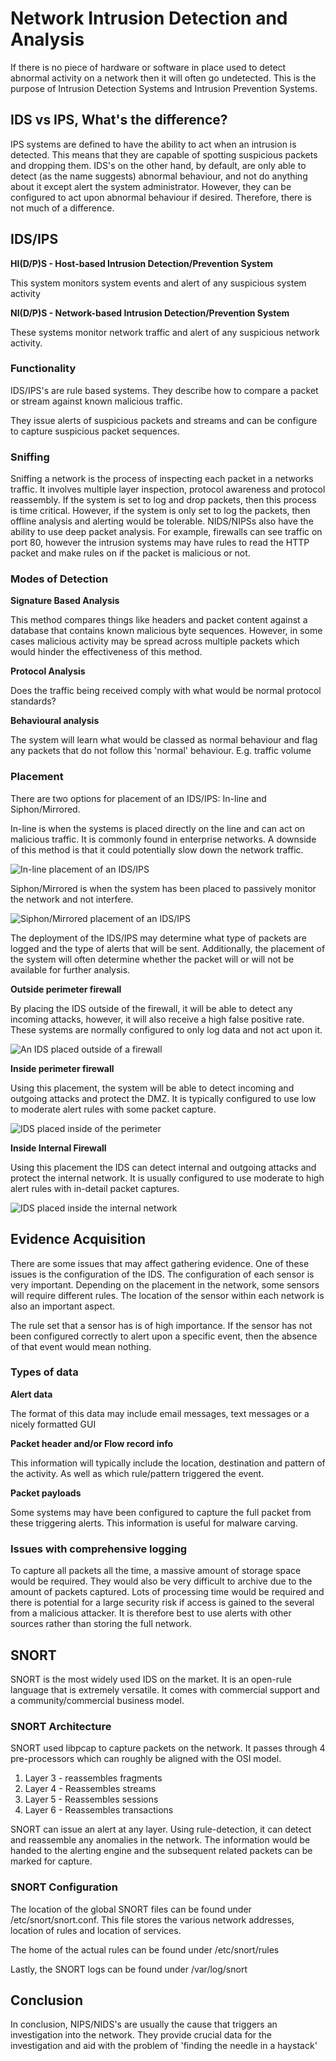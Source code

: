 # Network Intrusion Detection and Analysis

If there is no piece of hardware or software in place used to detect abnormal activity on a network then it will often go undetected. This is the purpose of Intrusion Detection Systems and Intrusion Prevention Systems.

## IDS vs IPS, What's the difference?

IPS systems are defined to have the ability to act when an intrusion is detected. This means that they are capable of spotting suspicious packets and dropping them. IDS's on the other hand, by default, are only able to detect (as the name suggests) abnormal behaviour, and not do anything about it except alert the system administrator. However, they can be configured to act upon abnormal behaviour if desired. Therefore, there is not much of a difference.

## IDS/IPS

**HI(D/P)S - Host-based Intrusion Detection/Prevention System**

This system monitors system events and alert of any suspicious system activity

**NI(D/P)S - Network-based Intrusion Detection/Prevention System**

These systems monitor network traffic and alert of any suspicious network activity.

### Functionality

IDS/IPS's are rule based systems. They describe how to compare a packet or stream against known malicious traffic.

They issue alerts of suspicious packets and streams and can be configure to capture suspicious packet sequences.

### Sniffing

Sniffing a network is the process of inspecting each packet in a networks traffic. It involves multiple layer inspection, protocol awareness and protocol reassembly.
If the system is set to log and drop packets, then this process is time critical. However, if the system is only set to log the packets, then offline analysis and alerting would be tolerable. 
NIDS/NIPSs also have the ability to use deep packet analysis. For example, firewalls can see traffic on port 80, however the intrusion systems may have rules to read the HTTP packet and make rules on if the packet is malicious or not. 

### Modes of Detection

**Signature Based Analysis**

This method compares things like headers and packet content against a database that contains known malicious byte sequences. However, in some cases malicious activity may be spread across multiple packets which would hinder the effectiveness of this method. 

**Protocol Analysis**

Does the traffic being received comply with what would be normal protocol standards?

**Behavioural analysis**

The system will learn what would be classed as normal behaviour and flag any packets that do not follow this 'normal' behaviour. E.g. traffic volume

### Placement

There are two options for placement of an IDS/IPS: In-line and Siphon/Mirrored.

In-line is when the systems is placed directly on the line and can act on malicious traffic. It is commonly found in enterprise networks. A downside of this method is that it could potentially slow down the network traffic.

![In-line placement of an IDS/IPS](https://github.com/Av3rageJoe/Digital-Forensics/blob/master/Images/Screenshot%202019-11-19%20at%2012.02.57.png)

Siphon/Mirrored is when the system has been placed to passively monitor the network and not interfere.

![Siphon/Mirrored placement of an IDS/IPS](https://github.com/Av3rageJoe/Digital-Forensics/blob/master/Images/Screenshot%202019-11-19%20at%2012.05.27.png)

The deployment of the IDS/IPS may determine what type of packets are logged and the type of alerts that will be sent. Additionally, the placement of the system will often determine whether the packet will or will not be available for further analysis. 

**Outside perimeter firewall**

By placing the IDS outside of the firewall, it will be able to detect any incoming attacks, however, it will also receive a high false positive rate. These systems are normally configured to only log data and not act upon it. 

![An IDS placed outside of a firewall](https://github.com/Av3rageJoe/Digital-Forensics/blob/master/Images/Screenshot%202019-11-19%20at%2012.14.06.png)

**Inside perimeter firewall**

Using this placement, the system will be able to detect incoming and outgoing attacks and protect the DMZ. It is typically configured to use low to moderate alert rules with some packet capture. 

![IDS placed inside of the perimeter](https://github.com/Av3rageJoe/Digital-Forensics/blob/master/Images/Screenshot%202019-11-19%20at%2012.17.06.png)

**Inside Internal Firewall**

Using this placement the IDS can detect internal and outgoing attacks and protect the internal network. It is usually configured to use moderate to high alert rules with in-detail packet captures. 

![IDS placed inside the internal network](https://github.com/Av3rageJoe/Digital-Forensics/blob/master/Images/Screenshot%202019-11-19%20at%2012.20.24.png)

## Evidence Acquisition

There are some issues that may affect gathering evidence. One of these issues is the configuration of the IDS. The configuration of each sensor is very important. Depending on the placement in the network, some sensors will require different rules. The location of the sensor within each network is also an important aspect. 

The rule set that a sensor has is of high importance. If the sensor has not been configured correctly to alert upon a specific event, then the absence of that event would mean nothing.

### Types of data

**Alert data**

The format of this data may include email messages, text messages or a nicely formatted GUI

**Packet header and/or Flow record info**

This information will typically include the location, destination and pattern of the activity. As well as which rule/pattern triggered the event.

**Packet payloads**

Some systems may have been configured to capture the full packet from these triggering alerts. This information is useful for malware carving. 

### Issues with comprehensive logging

To capture all packets all the time, a massive amount of storage space would be required. They would also be very difficult to archive due to the amount of packets captured. Lots of processing time would be required and there is potential for a large security risk if access is gained to the several from a malicious attacker. It is therefore best to use alerts with other sources rather than storing the full network.

## SNORT

SNORT is the most widely used IDS on the market. It is an open-rule language that is extremely versatile. It comes with commercial support and a community/commercial business model.

### SNORT Architecture

SNORT used libpcap to capture packets on the network. It passes through 4 pre-processors which can roughly be aligned with the OSI model. 

  1. Layer 3 - reassembles fragments
  2. Layer 4 - Reassembles streams
  3. Layer 5 - Reassembles sessions
  4. Layer 6 - Reassembles transactions
  
SNORT can issue an alert at any layer. Using rule-detection, it can detect and reassemble any anomalies in the network. The information would be handed to the alerting engine and the subsequent related packets can be marked for capture.

### SNORT Configuration

The location of the global SNORT files can be found under /etc/snort/snort.conf. This file stores the various network addresses, location of rules and location of services.

The home of the actual rules can be found under /etc/snort/rules

Lastly, the SNORT logs can be found under /var/log/snort

## Conclusion

In conclusion, NIPS/NIDS's are usually the cause that triggers an investigation into the network. They provide crucial data for the investigation and aid with the problem of 'finding the needle in a haystack'
